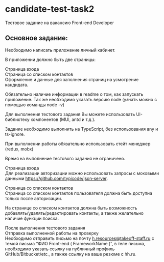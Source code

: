 # candidate-test-task2

Тестовое задание на вакансию Front-end Developer

## Основное задание:  
Необходимо написать приложение личный кабинет.  

В приложении должно быть две страницы:  

Страница входа  
Страница со списком контактов  
Оформление и данные для заполнения страниц на усмотрение кандидата.  

Обязательно наличие информации в readme о том, как запускать приложение. Так же необходимо указать версию node (узнать можно с помощью команды node -v)  

Для выполнения тестового задания Вы можете использовать UI-библиотеку компонентов (MUI, antd и т.д.).  

Задание необходимо выполнить на TypeScript, без использования any и ts-ignore.  

При выполнении работы обязательно использовать стейт менеджер (redux, mobx)  

Время на выполнение тестового задания не ограничено.  

Страница входа  
Для реализации авторизации можно использовать запросы с моковыми данными https://github.com/typicode/json-server.  

Страница со списком контактов  
Страница со списком контактов пользователя должна быть доступна только после авторизации.  

На странице со списком контактов должна быть возможность добавлять/удалять/редактировать контакты, а также желательно наличие функции поиска.  

После выполнения тестового задания  
Отправка выполненной работы на проверку  
Необходимо отправить письмо на почту h.resources@takeoff-staff.ru с темой письма “ФИО Front-end ( FrameworkName )”, в теле письма, необходимо указать ссылку на публичный профиль GitHub/Bitbucket/etc., а также ссылку на ваше резюме с hh.ru.  

